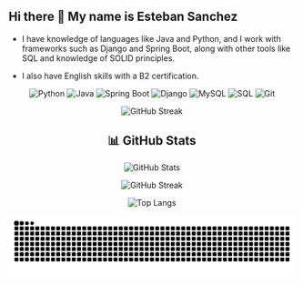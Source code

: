 ## Hi there 👋 My name is Esteban Sanchez

<div align="left">
  
  - I have knowledge of languages like Java and Python, and I work with frameworks such as Django and Spring Boot, along with other tools like SQL and knowledge of SOLID
  principles.  
  
  - I also have English skills with a B2 certification.
  
</div>

<div align="center">
  
  ![Python](https://img.shields.io/badge/Python-3776AB?style=for-the-badge&logo=python&logoColor=white)
  ![Java](https://img.shields.io/badge/Java-007396?style=for-the-badge&logo=java&logoColor=white)
  ![Spring Boot](https://img.shields.io/badge/Spring%20Boot-6DB33F?style=for-the-badge&logo=springboot&logoColor=white)
  ![Django](https://img.shields.io/badge/Django-092E20?style=for-the-badge&logo=django&logoColor=white)
  ![MySQL](https://img.shields.io/badge/MySQL-4479A1?style=for-the-badge&logo=mysql&logoColor=white)
  ![SQL](https://img.shields.io/badge/SQL-003B57?style=for-the-badge&logo=sqlite&logoColor=white)
  ![Git](https://img.shields.io/badge/Git-F05032?style=for-the-badge&logo=git&logoColor=white)
  
  ![GitHub Streak](https://streak-stats.demolab.com/?user=EddSanchezz&theme=dark&hide_border=true)

  
  

</div>

<div align="center">

## 📊 GitHub Stats

![GitHub Stats](https://github-readme-stats.vercel.app/api?username=EddSanchezz&show_icons=true&theme=tokyonight&hide_border=true)

![GitHub Streak](https://streak-stats.demolab.com/?user=EddSanchezz&theme=tokyonight&hide_border=true)

![Top Langs](https://github-readme-stats.vercel.app/api/top-langs/?username=EddSanchezz&layout=compact&theme=tokyonight&hide_border=true)

![snake gif](https://github.com/EddSanchezz/EddSanchezz/blob/output/github-snake-dark.svg)
</div>







